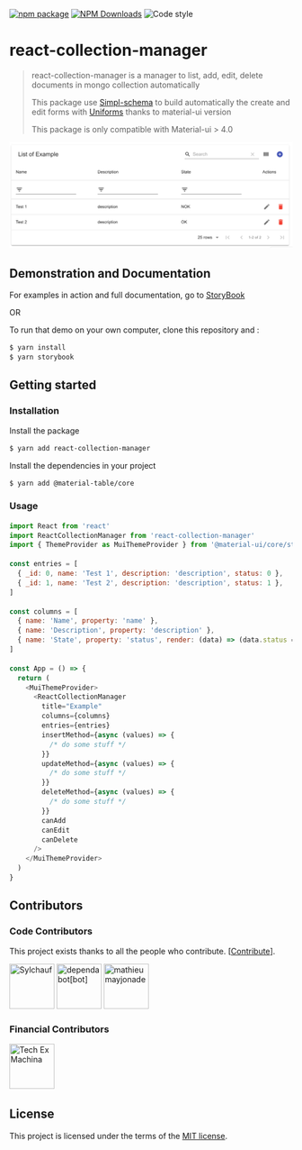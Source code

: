[![npm package](https://img.shields.io/npm/v/react-collection-manager/latest.svg)](https://www.npmjs.com/package/react-collection-manager)
[![NPM Downloads](https://img.shields.io/npm/dm/react-collection-manager.svg?style=flat)](https://npmcharts.com/compare/react-collection-manager?minimal=true)
![Code style](https://img.shields.io/badge/code_style-prettier-ff69b4.svg)

# react-collection-manager

> react-collection-manager is a manager to list, add, edit, delete documents in mongo collection automatically
>
> This package use [Simpl-schema](https://github.com/aldeed/simple-schema-js) to build automatically the create and edit forms with [Uniforms](https://github.com/vazco/uniforms) thanks to material-ui version
>
> This package is only compatible with Material-ui > 4.0

![react-collection-manager in action](https://raw.githubusercontent.com/techexmachina/react-collection-manager/master/react-collection-manager-demo.png)

## Demonstration and Documentation

For examples in action and full documentation, go to [StoryBook](https://react-collection-manager.netlify.com/)

OR

To run that demo on your own computer, clone this repository and :

```bash
$ yarn install
$ yarn storybook
```

## Getting started

### Installation

Install the package

```bash
$ yarn add react-collection-manager
```

Install the dependencies in your project

```bash
$ yarn add @material-table/core
```

### Usage

```javascript
import React from 'react'
import ReactCollectionManager from 'react-collection-manager'
import { ThemeProvider as MuiThemeProvider } from '@material-ui/core/styles'

const entries = [
  { _id: 0, name: 'Test 1', description: 'description', status: 0 },
  { _id: 1, name: 'Test 2', description: 'description', status: 1 },
]

const columns = [
  { name: 'Name', property: 'name' },
  { name: 'Description', property: 'description' },
  { name: 'State', property: 'status', render: (data) => (data.status === 1 ? 'OK' : 'NOK') },
]

const App = () => {
  return (
    <MuiThemeProvider>
      <ReactCollectionManager
        title="Example"
        columns={columns}
        entries={entries}
        insertMethod={async (values) => {
          /* do some stuff */
        }}
        updateMethod={async (values) => {
          /* do some stuff */
        }}
        deleteMethod={async (values) => {
          /* do some stuff */
        }}
        canAdd
        canEdit
        canDelete
      />
    </MuiThemeProvider>
  )
}
```

## Contributors

### Code Contributors

This project exists thanks to all the people who contribute. [[Contribute](CONTRIBUTING.md)].
<a href="https://github.com/techexmachina/react-collection-manager/graphs/contributors">

[//]: contributor-faces

<a href="https://github.com/Sylchauf"><img src="https://avatars2.githubusercontent.com/u/5569487?v=4" title="Sylchauf" width="80" height="80"></a>
<a href="https://github.com/apps/dependabot"><img src="https://avatars0.githubusercontent.com/in/29110?v=4" title="dependabot[bot]" width="80" height="80"></a>
<a href="https://github.com/mathieumayjonade"><img src="https://avatars3.githubusercontent.com/u/50907838?v=4" title="mathieumayjonade" width="80" height="80"></a>

[//]: contributor-faces

### Financial Contributors

<a href="https://github.com/techexmachina"><img src="https://avatars3.githubusercontent.com/u/36532333?v=4" title="Tech Ex Machina" width="80" height="80"></a>

## License

This project is licensed under the terms of the [MIT license](/LICENSE).
